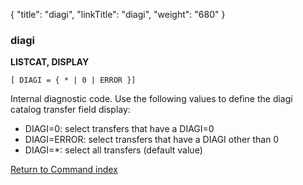 {
    "title": "diagi",
    "linkTitle": "diagi",
    "weight": "680"
}<span id="diagi"></span>

### diagi

****LISTCAT, DISPLAY****

`[ DIAGI = { * | 0 | ERROR }] `

Internal diagnostic code. Use the following values to define the diagi catalog transfer field display:

- DIAGI=0: select transfers that have a DIAGI=0
- DIAGI=ERROR: select transfers that have a DIAGI other than 0
- DIAGI=\*: select all transfers (default value)

[Return to Command index](../../)
